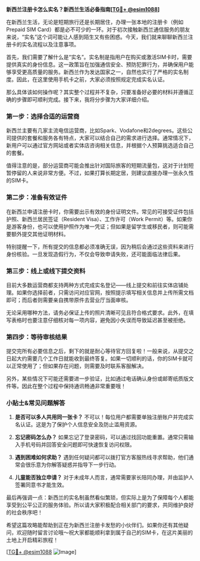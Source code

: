 **新西兰注册卡怎么实名？新西兰生活必备指南[[TG💪+ @esim1088](https://t.me/s/esim1088)]**

在新西兰生活，无论是短期旅行还是长期居住，办理一张本地的注册卡（例如Prepaid SIM Card）都是必不可少的一环。对于初次接触新西兰通信服务的朋友来说，“实名”这个词可能让人感到陌生又有些困惑。今天，我们就来聊聊新西兰注册卡的实名流程以及注意事项。

首先，我们需要了解什么是“实名”。实名制是指用户在购买或激活SIM卡时，需要提供真实的身份信息。这一政策旨在加强通信安全、预防犯罪行为，并确保用户能够享受更高质量的服务。新西兰作为发达国家之一，自然也实行了严格的实名制度。因此，在这里使用手机卡之前，大家必须按照规定完成实名认证。

那么具体该如何操作呢？其实整个过程并不复杂，只要准备好必要的材料并遵循正确的步骤即可顺利完成。接下来，我将分步骤为大家详细介绍。

### 第一步：选择合适的运营商

新西兰主要有几家主流电信运营商，比如Spark、Vodafone和2degrees。这些公司提供的套餐和服务各有特点，大家可以结合自己的需求进行选择。通常情况下，新用户可以通过官方网站或者实体店咨询相关信息，并根据个人预算挑选适合自己的套餐。

值得注意的是，部分运营商可能会推出针对国际旅客的短期流量包，这对于计划短暂停留的人来说非常方便。不过，如果打算长期定居，则建议直接办理一张永久性的SIM卡。

### 第二步：准备有效证件

在新西兰申请注册卡时，你需要出示有效的身份证明文件。常见的可接受证件包括护照、新西兰居民签证（Resident Visa）、工作许可（Work Permit）等。如果你是游客身份，也可以使用护照作为唯一凭证；但如果是留学生或移民者，则可能需要额外提交其他证明材料。

特别提醒一下，所有提交的信息都必须准确无误，因为稍后会通过这些资料来进行身份核验。一旦发现造假行为，不仅会导致申请失败，还可能面临法律后果。

### 第三步：线上或线下提交资料

目前大多数运营商都支持两种方式完成实名登记——线上提交和前往实体店铺处理。如果你选择前者，只需访问对应官网，按照提示填写相关信息并上传所需文档即可；而后者则需要亲自携带原件去营业厅当面审核。

无论采用哪种方法，请务必保证上传的照片清晰可见且符合格式要求。此外，在填写表格时也要注意仔细核对每一项内容，避免因小失误而导致延迟甚至被拒绝。

### 第四步：等待审核结果

提交完所有必要信息之后，剩下的就是耐心等待官方回复啦！一般来说，从提交之日起大约需要几个工作日就能收到最终答复。如果一切顺利的话，你的SIM卡就可以正常使用了；但如果存在问题，则需要及时联系客服解决。

另外，某些情况下可能还需要进一步验证，比如通过电话确认身份或邮寄纸质版文件等。因此在整个过程中保持通讯畅通非常重要哦！

### 小贴士&常见问题解答

1. **是否可以多人共用同一张卡？**
   不可以！每位用户都需要单独注册账户并完成实名认证。这是为了保护个人信息安全及防止滥用资源。

2. **忘记密码怎么办？**
   如果忘记了登录密码，可以通过找回功能重置。通常只需输入手机号码并回答安全问题即可快速恢复访问权限。

3. **遇到困难如何求助？**
   遇到任何疑问都可以拨打官方客服热线寻求帮助，他们通常会很乐意为你解答疑惑并指导下一步行动。

4. **儿童能否独立申请？**
   对于未成年人而言，通常需要家长陪同办理，并由监护人签署同意书才能生效。

最后再强调一点：新西兰的实名制虽然看似繁琐，但实际上是为了保障每个人都能享受到公平公正的服务体验。所以请大家积极配合相关部门的要求，共同维护良好的社会秩序吧！

希望这篇攻略能帮助到正在为新西兰注册卡发愁的小伙伴们。如果你还有其他疑问，欢迎随时留言讨论哦～祝大家都能顺利拿到属于自己的SIM卡，在这片美丽的土地上开启精彩旅程！

[[TG💪+ @esim1088](https://t.me/s/esim1088) ![Image](https://i.postimg.cc/4NQfJmqS/Snipaste-2025-05-13-00-14-12.png)]